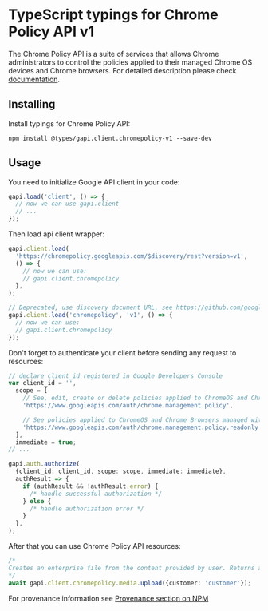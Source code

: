 # TypeScript typings for Chrome Policy API v1

The Chrome Policy API is a suite of services that allows Chrome administrators to control the policies applied to their managed Chrome OS devices and Chrome browsers.
For detailed description please check [documentation](http://developers.google.com/chrome/policy).

## Installing

Install typings for Chrome Policy API:

```
npm install @types/gapi.client.chromepolicy-v1 --save-dev
```

## Usage

You need to initialize Google API client in your code:

```typescript
gapi.load('client', () => {
  // now we can use gapi.client
  // ...
});
```

Then load api client wrapper:

```typescript
gapi.client.load(
  'https://chromepolicy.googleapis.com/$discovery/rest?version=v1',
  () => {
    // now we can use:
    // gapi.client.chromepolicy
  },
);
```

```typescript
// Deprecated, use discovery document URL, see https://github.com/google/google-api-javascript-client/blob/master/docs/reference.md#----gapiclientloadname----version----callback--
gapi.client.load('chromepolicy', 'v1', () => {
  // now we can use:
  // gapi.client.chromepolicy
});
```

Don't forget to authenticate your client before sending any request to resources:

```typescript
// declare client_id registered in Google Developers Console
var client_id = '',
  scope = [
    // See, edit, create or delete policies applied to ChromeOS and Chrome Browsers managed within your organization
    'https://www.googleapis.com/auth/chrome.management.policy',

    // See policies applied to ChromeOS and Chrome Browsers managed within your organization
    'https://www.googleapis.com/auth/chrome.management.policy.readonly',
  ],
  immediate = true;
// ...

gapi.auth.authorize(
  {client_id: client_id, scope: scope, immediate: immediate},
  authResult => {
    if (authResult && !authResult.error) {
      /* handle successful authorization */
    } else {
      /* handle authorization error */
    }
  },
);
```

After that you can use Chrome Policy API resources: <!-- TODO: make this work for multiple namespaces -->

```typescript
/*
Creates an enterprise file from the content provided by user. Returns a public download url for end user.
*/
await gapi.client.chromepolicy.media.upload({customer: 'customer'});
```

For provenance information see [Provenance section on NPM](https://www.npmjs.com/package/@maxim_mazurok/gapi.client.chromepolicy-v1#Provenance:~:text=none-,Provenance,-Built%20and%20signed)
